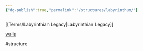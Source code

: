 ```yaml
---
{"dg-publish":true,"permalink":"/structures/labyrinthum/"}
---
```



[[Terms/Labyrinthian Legacy\|Labyrinthian Legacy]]

[walls](Walls.md) 

#structure